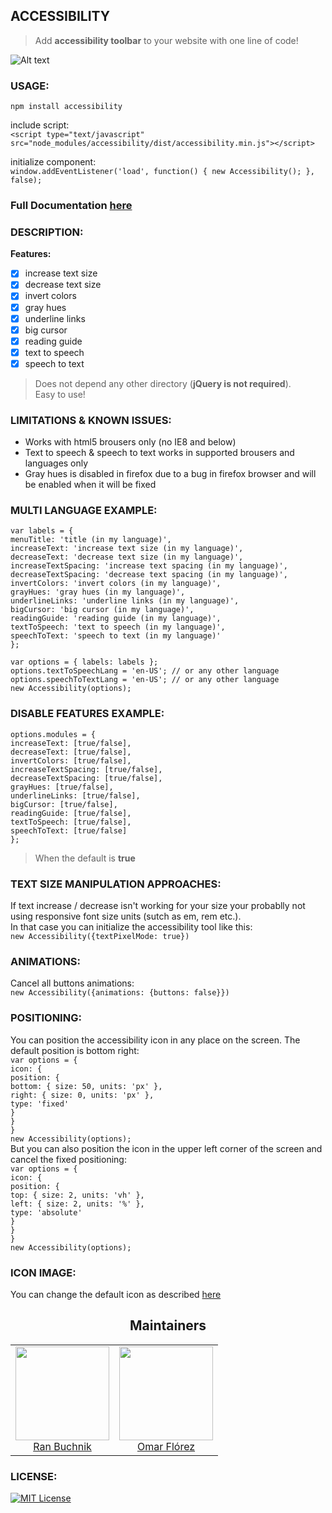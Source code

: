 ## ACCESSIBILITY
>Add **accessibility toolbar** to your website with one line of code!

![Alt text](https://raw.githubusercontent.com/ranbuch/accessibility/master/accessibility.png "accessibility icon")

### USAGE:

`npm install accessibility`

include script:  
`<script type="text/javascript" src="node_modules/accessibility/dist/accessibility.min.js"></script>`  

initialize component:  
`window.addEventListener('load', function() {
    new Accessibility();
}, false);`

### Full Documentation [here](https://ranbuch.github.io/accessibility/)

### DESCRIPTION:
**Features:**
- [x]  increase text size
- [x]  decrease text size
- [x]  invert colors
- [x]  gray hues
- [x]  underline links
- [x]  big cursor
- [x]  reading guide
- [x]  text to speech 
- [x]  speech to text

>Does not depend any other directory (**jQuery is not required**).  
Easy to use!

### LIMITATIONS & KNOWN ISSUES:
* Works with html5 brousers only (no IE8 and below)
* Text to speech & speech to text works in supported brousers and languages only
* Gray hues is disabled in firefox due to a bug in firefox browser and will be enabled when it will be fixed

### MULTI LANGUAGE EXAMPLE:

`var labels = {`  
    `menuTitle: 'title (in my language)',`  
    `increaseText: 'increase text size (in my language)',`  
    `decreaseText: 'decrease text size (in my language)',`  
    `increaseTextSpacing: 'increase text spacing (in my language)',`  
    `decreaseTextSpacing: 'decrease text spacing (in my language)',`  
    `invertColors: 'invert colors (in my language)',`  
    `grayHues: 'gray hues (in my language)',`  
    `underlineLinks: 'underline links (in my language)',`  
    `bigCursor: 'big cursor (in my language)',`  
    `readingGuide: 'reading guide (in my language)',`  
    `textToSpeech: 'text to speech (in my language)',`  
    `speechToText: 'speech to text (in my language)'`  
`};`  

`var options = { labels: labels };`  
`options.textToSpeechLang = 'en-US'; // or any other language`  
`options.speechToTextLang = 'en-US'; // or any other language`  
`new Accessibility(options);`

### DISABLE FEATURES EXAMPLE:  
`options.modules = {`  
    `increaseText: [true/false],`  
    `decreaseText: [true/false],`  
    `invertColors: [true/false],`  
    `increaseTextSpacing: [true/false],`  
    `decreaseTextSpacing: [true/false],`  
    `grayHues: [true/false],`  
    `underlineLinks: [true/false],`  
    `bigCursor: [true/false],`  
    `readingGuide: [true/false],`  
    `textToSpeech: [true/false],`  
    `speechToText: [true/false]`  
`};`

>When the default is **true**

### TEXT SIZE MANIPULATION APPROACHES:
If text increase / decrease isn't working for your size your probablly not using responsive font size units (sutch as em, rem etc.).  
In that case you can initialize the accessibility tool like this:  
`new Accessibility({textPixelMode: true})`

### ANIMATIONS:
Cancel all buttons animations:  
`new Accessibility({animations: {buttons: false}})`

### POSITIONING:
You can position the accessibility icon in any place on the screen. The default position is bottom right:  
`var options = {`  
    `icon: {`  
        `position: {`  
            `bottom: { size: 50, units: 'px' },`  
            `right: { size: 0, units: 'px' },`  
            `type: 'fixed'`  
        `}`  
    `}`  
`}`  
`new Accessibility(options);`  
But you can also position the icon in the upper left corner of the screen and cancel the fixed positioning:  
`var options = {`  
    `icon: {`  
        `position: {`  
            `top: { size: 2, units: 'vh' },`  
            `left: { size: 2, units: '%' },`  
            `type: 'absolute'`  
        `}`  
    `}`  
`}`  
`new Accessibility(options);`

### ICON IMAGE:
You can change the default icon as described [here](https://ranbuch.github.io/accessibility#icon-image)


<h2 align="center">Maintainers</h2>

<table>
  <tbody>
    <tr>
      <td align="center">
        <img width="150" height="150"
        src="https://avatars0.githubusercontent.com/u/3777546?s=460&v=4">
        <br />
        <a href="https://github.com/ranbuch">Ran Buchnik</a>
      </td>
      <td align="center">
        <img width="150" height="150"
        src="https://avatars0.githubusercontent.com/u/24736893?s=460&v=4">
        <br />
        <a href="https://github.com/omarmfs98">Omar Flórez</a>
      </td>      
    </tr>
  </tbody>
</table>

### LICENSE:
[![MIT License](https://img.shields.io/badge/license-MIT-blue.svg?style=flat)](https://spdx.org/licenses/MIT)
